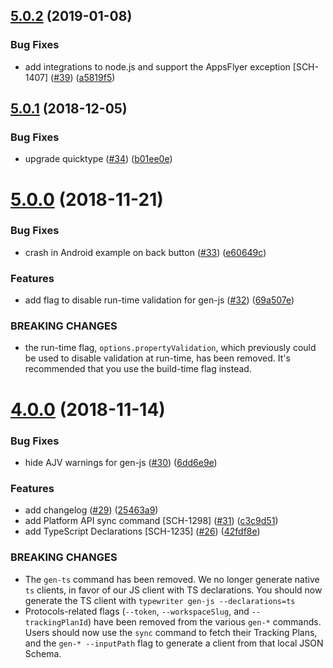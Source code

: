 ## [5.0.2](https://github.com/segmentio/typewriter/compare/5.0.1...5.0.2) (2019-01-08)


### Bug Fixes

* add integrations to node.js and support the AppsFlyer exception [SCH-1407] ([#39](https://github.com/segmentio/typewriter/issues/39)) ([a5819f5](https://github.com/segmentio/typewriter/commit/a5819f5))



## [5.0.1](https://github.com/segmentio/typewriter/compare/5.0.0...5.0.1) (2018-12-05)


### Bug Fixes

* upgrade quicktype ([#34](https://github.com/segmentio/typewriter/issues/34)) ([b01ee0e](https://github.com/segmentio/typewriter/commit/b01ee0e))



# [5.0.0](https://github.com/segmentio/typewriter/compare/4.0.0...5.0.0) (2018-11-21)


### Bug Fixes

* crash in Android example on back button ([#33](https://github.com/segmentio/typewriter/issues/33)) ([e60649c](https://github.com/segmentio/typewriter/commit/e60649c))


### Features

* add flag to disable run-time validation for gen-js ([#32](https://github.com/segmentio/typewriter/issues/32)) ([69a507e](https://github.com/segmentio/typewriter/commit/69a507e))


### BREAKING CHANGES

* the run-time flag, `options.propertyValidation`, which previously could be used to disable validation at run-time, has been removed. It's recommended that you use the build-time flag instead.



# [4.0.0](https://github.com/segmentio/typewriter/compare/3.2.5...4.0.0) (2018-11-14)


### Bug Fixes

* hide AJV warnings for gen-js ([#30](https://github.com/segmentio/typewriter/issues/30)) ([6dd6e9e](https://github.com/segmentio/typewriter/commit/6dd6e9e))


### Features

* add changelog ([#29](https://github.com/segmentio/typewriter/issues/29)) ([25463a9](https://github.com/segmentio/typewriter/commit/25463a9))
* add Platform API sync command [SCH-1298] ([#31](https://github.com/segmentio/typewriter/issues/31)) ([c3c9d51](https://github.com/segmentio/typewriter/commit/c3c9d51))
* add TypeScript Declarations [SCH-1235] ([#26](https://github.com/segmentio/typewriter/issues/26)) ([42fdf8e](https://github.com/segmentio/typewriter/commit/42fdf8e))


### BREAKING CHANGES

* The `gen-ts` command has been removed. We no longer generate native `ts` clients, in favor of our JS client with TS declarations. You should now generate the TS client with `typewriter gen-js --declarations=ts`
* Protocols-related flags (`--token`, `--workspaceSlug`, and `--trackingPlanId`) have been removed from the various `gen-*` commands. Users should now use the `sync` command to fetch their Tracking Plans, and the `gen-* --inputPath` flag to generate a client from that local JSON Schema.



